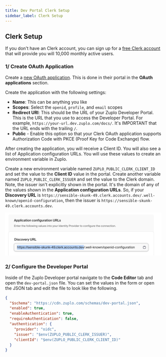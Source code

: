 ```yaml
---
title: Dev Portal Clerk Setup
sidebar_label: Clerk Setup
---
```


## Clerk Setup

If you don't have an Clerk account, you can sign up for a
[free Clerk account](https://clerk.com/) that will provide you will 10,000
monthly active users.

### 1/ Create OAuth Application

Create a
[new OAuth application](https://clerk.com/docs/advanced-usage/clerk-idp). This
is done in their portal in the **OAuth applications** section.

Create the application with the following settings:

- **Name**: This can be anything you like
- **Scopes**: Select the `openid`, `profile`, and `email` scopes
- **Redirect URI**: This should be the URL of your Zuplo Developer Portal. This
  is the URL that you use to access the Developer Portal. For example,
  `https://your-url.dev.zuplo.com/docs/`. It's IMPORTANT that the URL ends with
  the trailing `/`.
- **Public** - Enable this option so that your Clerk OAuth application supports
  Authorization Code with PKCE (Proof Key for Code Exchange) flow.

After creating the application, you will receive a Client ID. You will also see
a list of Application configuration URLs. You will use these values to create an
environment variable in Zuplo.

Create a new environment variable named `ZUPLO_PUBLIC_CLERK_CLIENT_ID` and set
the value to the **Client ID** value in the portal. Create another variable
named `ZUPLO_PUBLIC_CLERK_ISSUER` and set the value to the Clerk domain. Note,
the issuer isn't explicitly shown in the portal. It's the domain of any of the
values shown in the **Application configuration URLs**. So, if your **Discovery
URL** is
`https://sensible-skunk-49.clerk.accounts.dev/.well-known/openid-configuration`,
then the issuer is `https://sensible-skunk-49.clerk.accounts.dev`.

![Application Urls](../../public/media/dev-portal-clerk-auth/image.png)

### 2/ Configure the Developer Portal

Inside of the Zuplo Developer portal navigate to the **Code Editor** tab and
open the `dev-portal.json` file. You can set the values in the form or open the
JSON tab and edit the file to look like the following.

```json
{
  "$schema": "https://cdn.zuplo.com/schemas/dev-portal.json",
  "enabled": true,
  "enableAuthentication": true,
  "requireAuthentication": false,
  "authentication": {
    "provider": "oidc",
    "issuer": "$env(ZUPLO_PUBLIC_CLERK_ISSUER)",
    "clientId": "$env(ZUPLO_PUBLIC_CLERK_CLIENT_ID)"
  }
}
```
